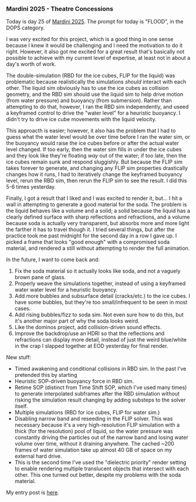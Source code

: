 ### Mardini 2025 - Theatre Concessions

Today is day 25 of [Mardini 2025][mardini-2025]. The prompt for today is "FLOOD",
in the DOPS category.

I was very excited for this project, which is a good thing in one sense because I
knew it would be challenging and I need the motivation to do it right. However, it
also got me excited for a great result that's basically not possible to achieve
with my current level of expertise, at least not in about a day's worth of work.

The double-simulation (RBD for the ice cubes, FLIP for the liquid) was problematic
because realistically the simulations _should_ interact with each other. The liquid
sim obviously has to use the ice cubes as collision geometry, and the RBD sim should
use the liquid sim to help drive motion (from water pressure) and buoyancy (from
submersion). Rather than attempting to do that, however, I ran the RBD sim
independently, and useed a keyframed control to drive the "water level" for a
heuristic buoyancy. I didn't try to drive ice cube movements with the liquid
velocity.

This approacth is easier; however, it also has the problem that I had to guess
what the water level would be over time before I ran the water sim, or the
buoyancy would raise the ice cubes before or after the actual water level changed.
If too early, then the water sim fills in under the ice cubes and they look like
they're floating _way_ out of the water; if too late, then the ice cubes remain
sunk and respond sluggishly. But because the FLIP sim takes forever to generate,
and changing any FLIP sim properties drastically changes how it runs, I had
to iteratively change the keyframed buoyancy level, rerun the RBD sim, then rerun
the FLIP sim to see the result. I did this 5-6 times yesterday.

Finally, I got a result that I liked and I was excited to render it, but... I hit
a wall in attempting to generate a good material for the soda. The problem is
the liquid behaves like a volume and a solid; a solid because the liquid has
a clearly defined surface with sharp reflections and refractions, and a volume
because soda is actually very transparent, but absorbs more and more light the
farther it has to travel though it. I tried several things, but after the
practice took me past midnight for the second day in a row I gave up. I picked
a frame that looks "good enough" with a compromised soda material, and
rendered a still without attempting to render the full animation.

In the future, I want to come back and:

  1. Fix the soda material so it actually looks like soda, and not a vaguely
     brown pane of glass.
  2. Properly weave the simulations together, instead of using a keyframed water
     water level for a heuristic buoyancy.
  3. Add more bubbles and subsurface detail (cracks/etc.) to the ice cubes. I
     have some bubbles, but they're too small/infrequent to be seen in most cases.
  4. Add rising bubbles/fizz to soda sim. Not even sure how to do this, but it's
     another major part of why the soda looks weird.
  5. Like the dominos project, add collision-driven sound effects.
  6. Improve the backdrop/use an HDRI so that the reflections and refractions
     can display more detail, instead of just the weird blue/white in the crap
     I slapped together at EOD yesterday for final render.

New stuff:

  - Timed awakening and conditional collisions in RBD sim. In the past I've
    pretended this by starting
  - Heuristic SOP-driven buoyancy force in RBD sim.
  - Retime SOP (distinct from Time Shift SOP, which I've used many times) to generate
    interpolated subframes after the RBD simulation without risking the simulation
    result changing by adding substeps to the solver itself.
  - Multiple simulations (RBD for ice cubes, FLIP for water sim.)
  - Disabling narrow band and reseeding in the FLIP solver. This was necessary because
    it's a very high-resolution FLIP simulation with a thick (for the resolution) pool
    of liquid, so the water pressure was constantly driving the particles out of the
    narrow band and losing water volume over time, without it draining anywhere.
    The cached ~200 frames of water simulation take up almost 40 GB of space on my
    external hard drive.
  - This is the second time I've used the "dielectric priority" render setting
    to enable rendering multiple translucent objects that intersect with each other.
    This one turned out better, despite my problems with the soda material.

My entry post is [here][entry-post].

[mardini-2025]: https://www.sidefx.com/community-main-menu/contests-jams/mardini-2025/
[entry-post]: https://www.sidefx.com/forum/topic/100276/?page=1#post-441600
